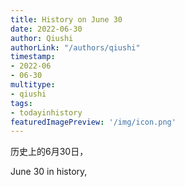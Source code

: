 ```yaml
---
title: History on June 30
date: 2022-06-30
author: Qiushi 
authorLink: "/authors/qiushi"
timestamp: 
- 2022-06
- 06-30
multitype: 
- qiushi
tags: 
- todayinhistory
featuredImagePreview: '/img/icon.png'
---
```









历史上的6月30日，

June 30 in history, 

<!--more-->

